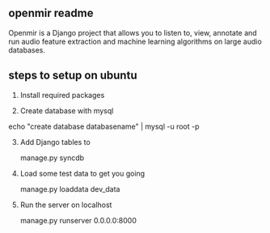 openmir readme
--------------

Openmir is a Django project that allows you to listen to, view,
annotate and run audio feature extraction and machine learning
algorithms on large audio databases.


steps to setup on ubuntu
------------------------

1) Install required packages

2) Create database with mysql

 echo "create database databasename" | mysql -u root -p

3) Add Django tables to 
   
   manage.py syncdb

4) Load some test data to get you going

   manage.py loaddata dev_data 

5) Run the server on localhost

   manage.py runserver 0.0.0.0:8000
